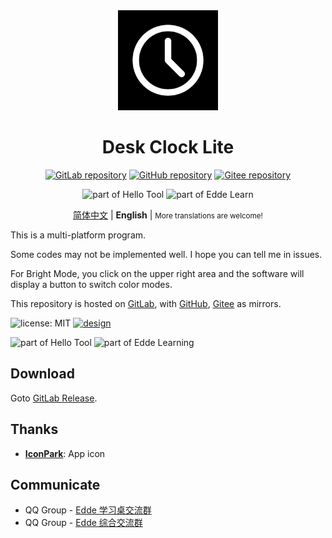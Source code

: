 <div align="center">

<img src="./docs/icon.png" width=160 alt="Icon" />

# Desk Clock Lite

[![GitLab repository](https://img.shields.io/badge/GitLab-repository-FC6D26?logo=gitlab)](https://github.com/HelloTool/DeskClockLite)
[![GitHub repository](https://img.shields.io/badge/GitHub-repository-0969DA?logo=github)](https://github.com/HelloTool/DeskClockLite)
[![Gitee repository](https://img.shields.io/badge/Gitee-repository-C71D23?logo=gitee)](https://gitee.com/HelloTool/DeskClockLite)

![part of Hello Tool](https://img.shields.io/badge/HelloTool-part_of-blue)
![part of Edde Learn](https://img.shields.io/badge/Edde_Learn-part_of-blue)

[简体中文](./README.zh.md) |
**English** |
<small>More translations are welcome!</small>

</div>

This is a multi-platform program.

Some codes may not be implemented well. I hope you can tell me in issues.

For Bright Mode, you click on the upper right area and the software will display a button to switch color modes.

This repository is hosted on [GitLab](https://gitlab.com/HelloTool/DeskClockLite), with [GitHub](https://github.com/HelloTool/DeskClockLite), [Gitee](https://gitee.com/HelloTool/DeskClockLite) as mirrors.

![license: MIT](https://img.shields.io/github/license/Jesse205/Desk-Clock-Lite)
[![design](https://img.shields.io/badge/design-document-green)](./docs/design.md)

![part of Hello Tool](https://img.shields.io/badge/Hello_Tool-part_of-blue)
![part of Edde Learning](https://img.shields.io/badge/Edde_Learning-part_of-blue)

## Download

Goto [GitLab Release](https://gitlab.com/Jesse205/Desk-Clock-Lite/-/releases).

## Thanks

- **[IconPark](https://iconpark.oceanengine.com/official)**: App icon

## Communicate

- QQ Group - [Edde 学习桌交流群](https://jq.qq.com/?_wv=1027&k=xBZAOI2D)
- QQ Group - [Edde 综合交流群](https://jq.qq.com/?_wv=1027&k=54XFVLSq)
